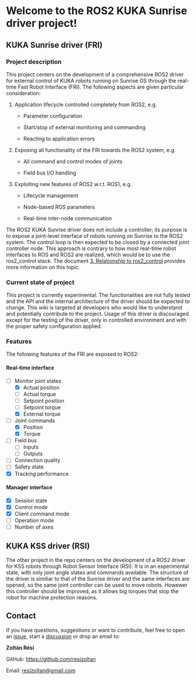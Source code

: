 # Welcome to the ROS2 KUKA Sunrise driver project!

## KUKA Sunrise driver (FRI)

### Project description

This project centers on the development of a comprehensive ROS2 driver for external control of KUKA robots running on Sunrise OS through the real-time Fast Robot Interface (FRI). The following aspects are given particular consideration:

1. Application lifecycle controlled completely from ROS2, e.g.
   
   - Parameter configuration
   
   - Start/stop of external monitoring and commanding 
   
   - Reacting to application errors

2. Exposing all functionality of the FRI towards the ROS2 system, e.g.
   
   - All command and control modes of joints
   
   - Field bus I/O handling

3. Exploiting new features of ROS2 w.r.t. ROS1, e.g.
   
   - Lifecycle management
   
   - Node-based ROS parameters
   
   - Real-time inter-node communication

The ROS2 KUKA Sunrise driver does not include a controller; its purpose is to expose a joint-level interface of robots running on Sunrise to the ROS2 system. The control loop is then expected to be closed by a connected joint controller node. This approach is contrary to how most real-time robot interfaces to ROS and ROS2 are realized, which would be to use the ros2\_control stack. The document [3. Relationship to ros2_control](3.-Relationship-to-ros2_control.md) provides more information on this topic.

### Current state of project

This project is currently experimental. The functionalities are not fully tested and the API and the internal architecture of the driver should be expected to change. This wiki is targeted at developers who would like to understand and potentially contribute to the project. Usage of this driver is discouraged except for the testing of the driver, only in controlled environment and with the proper safety configuration applied.

### Features

The following features of the FRI are exposed to ROS2:

#### Real-time interface

- [ ] Monitor joint states
  - [x] Actual position
  - [ ] Actual torque
  - [ ] Setpoint position
  - [ ] Setpoint torque
  - [x] External torque
- [ ] Joint commands
  - [x] Position
  - [x] Torque
- [ ] Field bus
  - [ ] Inputs
  - [ ] Outputs
- [ ] Connection quality
- [ ] Safety state
- [x] Tracking performance

#### Manager interface

- [x] Session state
- [x] Control mode
- [x] Client command mode
- [ ] Operation mode
- [ ] Number of axes

## KUKA KSS driver (RSI)

The other project in the repo centers on the development of a ROS2 driver for KSS robots through Robot Sensor Interface (RSI). It is in an experimental state, with only joint angle states and commands available. The structure of the driver is similiar to that of the Sunrise driver and the same interfaces are opened, so the same joint controller can be used to move robots. Howewer this controller should be improved, as it allows big torques that stop the robot for machine protection reasons.

## Contact

If you have questions, suggestions or want to contribute, feel free to open an [issue](https://github.com/kroshu/ros2_kuka_sunrise/issues), start a [discussion](https://github.com/kroshu/ros2_kuka_sunrise/discussions) or drop an email to:

**Zoltán Rési** 

GitHub: https://github.com/resizoltan

Email: resizoltan@gmail.com
